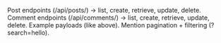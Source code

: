 Post endpoints (/api/posts/) → list, create, retrieve, update, delete.
Comment endpoints (/api/comments/) → list, create, retrieve, update, delete.
Example payloads (like above).
Mention pagination + filtering (?search=hello).